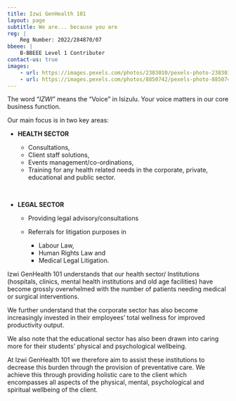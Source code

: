 ```yaml
---
title: Izwi GenHealth 101
layout: page
subtitle: We are... because you are
reg: |
    Reg Number: 2022/284870/07
bbeee: |
    B-BBEEE Level 1 Contributer
contact-us: true
images: 
    - url: https://images.pexels.com/photos/2383010/pexels-photo-2383010.jpeg
    - url: https://images.pexels.com/photos/8850742/pexels-photo-8850742.jpeg
---
```


The word “*IZWI*” means the “Voice” in Isizulu. Your voice matters in our core business function.

Our main focus is in two key areas:
* **HEALTH SECTOR** 

    * Consultations, 
    * Client staff solutions, 
    * Events management/co-ordinations,
    * Training for any health related needs in the corporate, private, educational and public sector.

<br>

* **LEGAL SECTOR** 

    * Providing legal advisory/consultations 
    * Referrals for litigation purposes in

        * Labour Law, 
        * Human Rights Law and 
        * Medical Legal Litigation.

Izwi GenHealth 101 understands that our health sector/ Institutions (hospitals, clinics, mental health institutions and old age facilities) have become grossly overwhelmed with the number of patients needing medical or surgical interventions.

We further understand that the corporate sector has also become increasingly invested in their employees’ total wellness for improved productivity output.

We also note that the educational sector has also been drawn into caring more for their students’ physical and psychological wellbeing.

At Izwi GenHealth 101 we therefore aim to assist these institutions to decrease this burden through the provision of preventative care.
We achieve this through providing holistic care to the client which encompasses all aspects of the physical, mental, psychological and spiritual wellbeing of the client.
